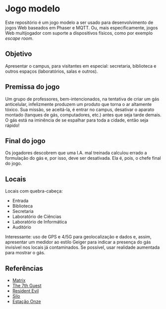 # Jogo modelo

Este repositório é um jogo modelo a ser usado para desenvolvimento de jogos Web baseados em Phaser e MQTT. Ou, mais especificamente, jogos Web multijogador com suporte a dispositivos físicos, como por exemplo *escape room*.

## Objetivo

Apresentar o campus, para visitantes em especial: secretaria, biblioteca e outros espaços (laboratórios, salas e outros).

## Premissa do jogo

Um grupo de professores, bem-intencionados, na tentativa de criar um gás anticelular, infelizmente produzem um produto que torna o ar altamente tóxico. Sua missão, se aceitá-la, é entrar no campus, desativar o aparato montado (tanques de gás, computadores, etc.) antes que seja tarde demais. O gás está na iminência de se espalhar para toda a cidade, então seja rápido!

## Final do jogo

Os jogadores descobrem que uma I.A. mal treinada calculou errado a formulação do gás e, por isso, deve ser desativada. Ela é, pois, o chefe final do jogo.

## Locais

Locais com quebra-cabeça:

- Entrada
- Biblioteca
- Secretaria
- Laboratório de Ciências
- Laboratório de Informática
- Auditório

Interessante: uso de GPS e 4/5G para geolocalização e dados e, assim, apresentar um medidor ao estilo Geiger para indicar a presença do gás invisível nos locais já contaminados. Se possível, usar realidade aumentada para mostrar o gás.

## Referências

- [Matrix](https://www.imdb.com/pt/title/tt0133093/)
- [The 7th Guest](https://www.mobygames.com/game/283/the-7th-guest/)
- [Resident Evil](https://www.residentevil.com/)
- [Silo](https://hughhowey.com/books/)
- [Estação Onze](https://www.emilymandel.com/station-eleven)
